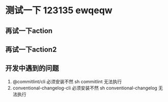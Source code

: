 # 测试一下 123135 ewqeqw
## 再试一下action
## 再试一下action2

## 开发中遇到的问题
1. @commitlint/cli 必须安装不然 sh commitlint 无法执行
2. conventional-changelog-cli 必须安装不然 sh conventional-changelog 无法执行